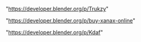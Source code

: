 "https://developer.blender.org/p/Trukzy"

"https://developer.blender.org/p/buy-xanax-online"

 
"https://developer.blender.org/p/Kdaf"


 
